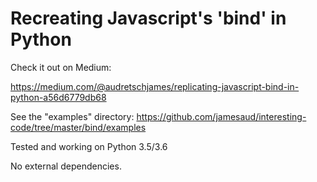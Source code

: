 # Recreating Javascript's 'bind' in Python

Check it out on Medium:

https://medium.com/@audretschjames/replicating-javascript-bind-in-python-a56d6779db68

See the "examples" directory: 
https://github.com/jamesaud/interesting-code/tree/master/bind/examples

Tested and working on Python 3.5/3.6

No external dependencies.



